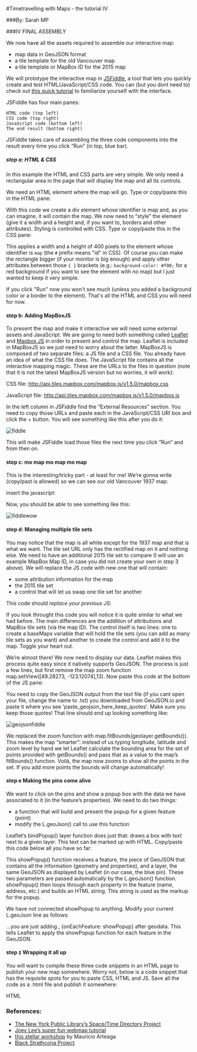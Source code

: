 #Timetravelling with Maps - the tutorial IV

###By: Sarah MP

###IV FINAL ASSEMBLY

We now have all the assets required to assemble our interactive map:

   * map data in GeoJSON format
   * a tile template for the old Vancouver map
   * a tile template or MapBox ID for the 2015 map

We will prototype the interactive map in [JSFiddle](http://jsfiddle.net/), a tool that lets you quickly create and test HTML/JavaScript/CSS code. You can (but you dont need to) check out [this quick tutorial](http://doc.jsfiddle.net/tutorial.html) to familiarize yourself with the interface.

JSFiddle has four main panes:

    HTML code (top left)
    CSS code (top right)
    JavaScript code (bottom left)
    The end result (bottom right)

JSFiddle takes care of assembling the three code components into the result every time you click “Run” (in top, blue bar).

##### step a: HTML & CSS

In this example the HTML and CSS parts are very simple. We only need a rectangular area in the page that will display the map and all its controls.

We need an HTML element where the map will go. Type or copy/paste this in the HTML pane:
	
<script src="https://gist.github.com/sarahmprz/5a0278be557dd6b0d914.js"></script>
	
With this code we create a div element whose identifier is map and, as you can imagine, it will contain the map. We now need to “style” the element (give it a width and a height and, if you want to, borders and other attributes). Styling is controlled with CSS. Type or copy/paste this in the CSS pane:

<script src="https://gist.github.com/sarahmprz/03cf99f7d1d4d4f94c8a.js"></script>
	
This applies a width and a height of 400 pixels to the element whose identifier is `map` (the `#` prefix means "id" in CSS). Of course you can make the rectangle bigger (if your monitor is big enough) and apply other attributes between those `{ }` brackets (e.g.: `background-color: #f00;` for a red background if you want to see the element with no map) but I just wanted to keep it very simple.

If you click "Run" now you won't see much (unless you added a background color or a border to the element). That's all the HTML and CSS you will need for now.

#### step b: Adding MapBoxJS

To present the map and make it interactive we will need some external assets and JavaScript. We are going to need both something called [Leaflet](http://leafletjs.com/) and [Mapbox JS](https://www.mapbox.com/mapbox.js/api/v2.2.1/) in order to present and control the map. Leaflet is included in MapBoxJS so we just need to worry about the latter. MapBoxJS is composed of two separate files: a JS file and a CSS file. You already have an idea of what the CSS file does. The JavaScript file contains all the interactive mapping magic. These are the URLs to the files in question (note that it is not the latest MapBoxJS version but no worries, it will work):

CSS file:
http://api.tiles.mapbox.com/mapbox.js/v1.5.0/mapbox.css

JavaScript file:
http://api.tiles.mapbox.com/mapbox.js/v1.5.0/mapbox.js

In the left column in JSFiddle find the “External Resources” section. You need to copy those URLs and paste each in the JavaScript/CSS URI box and click the + button. You will see something like this after you do it:

![fiddle](https://github.com/sarahmprz/timetravellingmaps/blob/master/img/fiddle.png)

This will make JSFiddle load those files the next time you click “Run” and from then on.

#### step c: mo map mo map mo map
This is the interesting/tricky part - at least for me! We’re gonna write (copy/past is allowed) so we can see our old Vancouver 1937 map:

insert the javascript:

<script src="https://gist.github.com/sarahmprz/2448832a7dd307b2a147.js"></script>

Now, you should be able to see something like this:

![fiddlewow](https://github.com/sarahmprz/timetravellingmaps/blob/master/img/fiddlewow.png)

#### step d: Managing multiple tile sets

You may notice that the map is all white except for the 1937 map and that is what we want. The tile set URL only has the rectified map on it and nothing else. We need to have an additional 2015 tile set to compare (I will use an example MapBox Map ID, in case you did not create your own in step 3 above). We will replace the JS code with new one that will contain:

* some attribution information for the map
* the 2015 tile set
* a control that will let us swap one tile set for another

This code should *replace your previous JS*:

<script src="https://gist.github.com/sarahmprz/f28c387ae0f9be2d2fa9.js"></script>

If you look throught this code you will notice it is quite similar to what we had before. The main differences are the addition of attributions and MapBox tile sets (via the map ID). The control itself is two lines: one to create a baseMaps variable that will hold the tile sets (you can add as many tile sets as you want) and another to create the control and add it to the map. Toggle your heart out.

We’re almost there! We now need to display our data. Leaflet makes this process quite easy since it natively supports GeoJSON. The process is just a few lines, but first remove the map zoom function map.setView([49.28273, -123.12074],13). Now paste this code at the bottom of the JS pane:

<script src="https://gist.github.com/sarahmprz/d819416902b74bc71d53.js"></script>

You need to copy the GeoJSON output from the text file (if you cant open your file, change the name to .txt) you downloaded from GeoJSON.io and paste it where you see 'paste_geojson_here_keep_quotes'. Make sure you keep those quotes! That line should end up looking something like:


![geojsonfiddle](https://github.com/sarahmprz/timetravellingmaps/blob/master/img/geojsonfiddle.png)


We replaced the zoom function with map.fitBounds(geolayer.getBounds()). This makes the map “smarter”: instead of us typing longitude, latitude and zoom level by hand we let Leaflet calculate the bounding area for the set of points provided with getBounds() and pass that as a value to the map’s fitBounds() function. Voilá, the map now zooms to show all the points in the set. If you add more points the bounds will change automatically!

#### step e Making the pins come alive

We want to click on the pins and show a popup box with the data we have associated to it (in the feature’s properties). We need to do two things:

* a function that will build and present the popup for a given feature (point)
* modify the L.geoJson() call to use this function

Leaflet’s bindPopup() layer function does just that: draws a box with text next to a given layer. This text can be marked up with HTML. Copy/paste this code below all you have so far:

<script src="https://gist.github.com/sarahmprz/f7cd4477947dabc5ebcb.js"></script>

This showPopup() function receives a feature, the piece of GeoJSON that contains all the information (geometry and properties), and a layer, the same GeoJSON as displayed by Leaflet (in our case, the blue pin). These two parameters are passed automatically by the L.geoJson() function. showPopup() then loops through each property in the feature (name, address, etc.) and builds an HTML string. This string is used as the markup for the popup.

We have not connected showPopup to anything. Modify your current L.geoJson line as follows:

<script src="https://gist.github.com/sarahmprz/02609cb88bc7d723d441.js"></script>

…you are just adding , {onEachFeature: showPopup} after geodata. This tells Leaflet to apply the showPopup function for each feature in the GeoJSON.

#### step z Wrapping it all up

You will want to compile these three code snippets in an HTML page to publish your new map somewhere. Worry not, below is a code snippet that has the requisite spots for you to paste CSS, HTML and JS. Save all the code as a .html file and publish it somewhere:

HTML
<!DOCTYPE html>
<html>
<head>
 
<meta http-equiv="Content-Type" content="text/html; charset=UTF-8" />
<title>Confidential Vancouver</title>
<script src="http://code.jquery.com/jquery-1.11.0.min.js"></script>
<link href="http://api.tiles.mapbox.com/mapbox.js/v1.5.0/mapbox.css" media="screen, print" rel="stylesheet">
<script src="http://api.tiles.mapbox.com/mapbox.js/v1.5.0/mapbox.js"></script>
<style type="text/css">
/* paste CSS below this line */
 
</style>
</head>
<body>
<!-- paste HTML below this line -->
 
<script type="text/javascript">
// paste JavaScript below this line
 
</script>
</body>
</html>

<script src="https://gist.github.com/sarahmprz/bc5311e2f3240f69e7b2.js"></script>



### References:
* [The New York Public Library’s Space/Time Directory Project](http://spacetime.nypl.org/)
* [Joey Lee’s super fun webmap tutorial](https://github.com/joeyklee/hellowebmaps/tree/master/Tutorial%20I)
* [this stellar workshop](http://www.nypl.org/blog/2015/01/05/web-maps-primer#fnref:magic) by Mauricio Arteaga 
* [Black Strathcona Project](http://blackstrathcona.com/)
